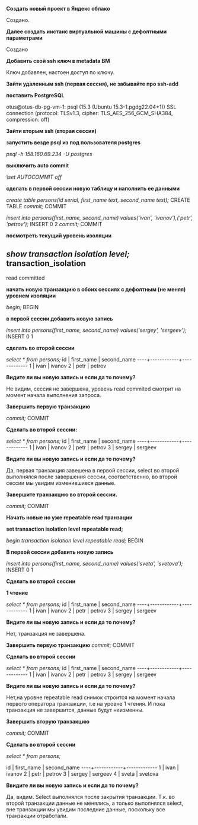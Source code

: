 **Создать новый проект в Яндекс облако**

Создано.

**Далее создать инстанс виртуальной машины с дефолтными параметрами**

Создано

**Добавить свой ssh ключ в metadata ВМ**

Ключ добавлен, настоен доступ по ключу.

**Зайти удаленным ssh (первая сессия), не забывайте про ssh-add**

**поставить PostgreSQL**

otus@otus-db-pg-vm-1:
psql (15.3 (Ubuntu 15.3-1.pgdg22.04+1))
SSL connection (protocol: TLSv1.3, cipher: TLS_AES_256_GCM_SHA384, compression: off)

**Зайти вторым ssh (вторая сессия)**

**запустить везде psql из под пользователя postgres**

*psql -h 158.160.69.234 -U postgres*

**выключить auto commit**

*\set AUTOCOMMIT off*

**сделать в первой сессии новую таблицу и наполнить ее данными**

*create table persons(id serial, first_name text, second_name text);*
CREATE TABLE
*commit;*
COMMIT

*insert into persons(first_name, second_name) values('ivan', 'ivanov'),('petr', 'petrov');*
INSERT 0 2
*commit;*
COMMIT

**посмотреть текущий уровень изоляции**

*show transaction isolation level;*
transaction_isolation
-----------------------
 read committed

**начать новую транзакцию в обоих сессиях с дефолтным (не меняя) уровнем изоляции**

*begin;*
BEGIN

**в первой сессии добавить новую запись**

*insert into persons(first_name, second_name) values('sergey', 'sergeev');*
INSERT 0 1

**сделать во второй сессии**

*select * from persons;*
id | first_name | second_name
----+------------+-------------
  1 | ivan       | ivanov
  2 | petr       | petrov

**Видите ли вы новую запись и если да то почему?**

Не видим, сессия не завершена, уровень read commited смотрит на момент начала выполнения запроса.

**Завершить первую транзакцию**

*commit;*
COMMIT

**Cделать во второй сессии:**

*select * from persons;*
id | first_name | second_name
----+------------+-------------
  1 | ivan       | ivanov
  2 | petr       | petrov
  3 | sergey     | sergeev

**Видите ли вы новую запись и если да то почему?**

Да, первая транзакция завешена в первой сессии, select во второй выполнялся после завершения сессии, соответственно, во второй сессии мы увидим изменившиеся данные.

**Завершите транзакцию во второй сессии.**

*commit;*
COMMIT

**Начать новые но уже repeatable read транзации**

**set transaction isolation level repeatable read;**

*begin transaction isolation level repeatable read;*
BEGIN

**В первой сессии добавить новую запись**

*insert into persons(first_name, second_name) values('sveta', 'svetova');*
INSERT 0 1

**Сделать во второй сессии**

**1 чтение**

*select * from persons;*
 id | first_name | second_name
----+------------+-------------
  1 | ivan       | ivanov
  2 | petr       | petrov
  3 | sergey     | sergeev

**Видите ли вы новую запись и если да то почему?**

Нет, транзакция не завершена.

**Завершить первую транзакцию**
*commit;*
COMMIT

**Сделать во второй сессии**

*select * from persons;*
 id | first_name | second_name
----+------------+-------------
  1 | ivan       | ivanov
  2 | petr       | petrov
  3 | sergey     | sergeev

**Видите ли вы новую запись и если да то почему?**

Нет,на уровне repeatable read снимок строится на момент начала первого оператора транзакции, т.е на уровне 1 чтения. И пока транзакция не завершится, данные будут неизменны.

**Завершить вторую транзакцию**

*commit;*
COMMIT

**Сделать во второй сессии**

*select * from persons;*

 id | first_name | second_name
----+------------+-------------
  1 | ivan       | ivanov
  2 | petr       | petrov
  3 | sergey     | sergeev
  4 | sveta      | svetova

**Ввидите ли вы новую запись и если да то почему?**

Да, видим. Select выполнялся после закрытия транзакции. Т.к. во второй транзакции данные не менялись, а только выполнялся select, вне транзакции мы увидим последние данные, поскольку все транзакции отработали.




